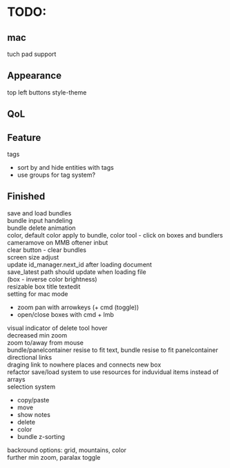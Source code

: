 # TODO:

## mac  
tuch pad support  

## Appearance  
top left buttons style-theme  

## QoL

## Feature
tags  
- sort by and hide entities with tags  
- use groups for tag system?  

## Finished
save and load bundles  
bundle input handeling  
bundle delete animation  
color, default color apply to bundle, color tool - click on boxes and bundlers  
cameramove on MMB oftener inbut  
clear button - clear bundles  
screen size adjust  
update id_manager.next_id after loading document  
save_latest path should update when loading file  
(box - inverse color brightness)  
resizable box title textedit  
setting for mac mode  
- zoom pan with arrowkeys (+ cmd (toggle))  
- open/close boxes with cmd + lmb  

visual indicator of delete tool hover  
decreased min zoom  
zoom to/away from mouse  
bundle/panelcontainer resise to fit text, bundle resise to fit panelcontainer  
directional links  
draging link to nowhere places and connects new box  
refactor save/load system to use resources for induvidual items instead of arrays  
selection system   
  - copy/paste  
  - move 
  - show notes 
  - delete  
  - color  
  - bundle z-sorting  

backround options: grid, mountains, color  
further min zoom, paralax toggle  

